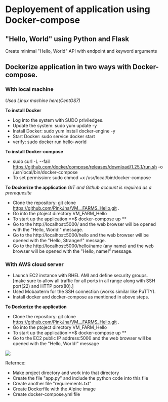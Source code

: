 # Deployement of application using Docker-compose                                                   
                                                                                  
## "Hello, World" using Python and Flask                                                                           
Create minimal "Hello, World" API with endpoint and keyword arguments

## Dockerize application in two ways with Docker-compose. 

### With local machine ###
   *Used Linux machine here(CentOS7)*
   
   **To install Docker**
   - Log into the system with SUDO priviledges. 
   - Update the system: sudo yum update -y
   - Install Docker: sudo yum install docker-engine -y
   - Start Docker: sudo service docker start   
   - verify: sudo docker run hello-world
   
   **To install Docker-compose**
   - sudo curl -L --fail https://github.com/docker/compose/releases/download/1.25.1/run.sh -o /usr/local/bin/docker-compose
   - To set permission: sudo chmod +x /usr/local/bin/docker-compose  
   
   **To Dockerize the application**
   *GIT and Github account is required as a prerequesite*
   - Clone the repository: git clone https://github.com/PinkJha/VM__FARMS_Hello.git .
   - Go into the ptoject directory VM_FARM_Hello 
   - To start up the application:**$ docker-compose up **
   - Go to the http://localhost:5000/ and the web browser will be opened with the "Hello, World!" message. 
   - Go to the http://localhost:5000/hello and the web browser will be opened with the "Hello, Stranger!" message.
   - Go to the http://localhost:5000/hello/name (any name) and the web browser will be opened with the "Hello, name!" message.
   
### With AWS cloud server ###
   - Launch EC2 instance with RHEL AMI and define security groups.    
     [make sure to allow all traffic for all ports in all range along with SSH port(22) and HTTP port(80).]
   - Used Mobaxterm for the SSH connection (works similar like PuTTY).
   - Install docker and docker-compose as mentioned in above steps. 
  
   **To Dockerize the application**
   - Clone the repository: git clone https://github.com/PinkJha/VM__FARMS_Hello.git .
   - Go into the ptoject directory VM_FARM_Hello 
   - To start up the application:**$ docker-compose up **
   - Go to the EC2 public IP address:5000 and the web browser will be opened with the "Hello, World!" message
   
   ![](https://vmfarms.com/f05fd8da2dbe5a63a66609dbedb80f65.svg)
   
   Refernce: 
   - Make project directory and work into that directory
   - Create the file "app.py" and include the python code into this file
   - Create another file "requirements.txt"
   - Create Dockerfile with the Alpine image
   - Create docker-compose.yml file








